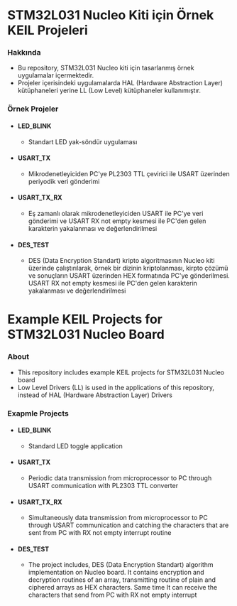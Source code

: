 # STM32L031 Nucleo Kiti için Örnek KEIL Projeleri

### Hakkında

- Bu repository, STM32L031 Nucleo kiti için tasarlanmış örnek uygulamalar içermektedir.
- Projeler içerisindeki uygulamalarda HAL (Hardware Abstraction Layer) kütüphaneleri yerine LL (Low Level) kütüphaneler kullanımıştır.

### Örnek Projeler

 - #### LED_BLINK
   - Standart LED yak-söndür uygulaması
 - #### USART_TX
   - Mikrodenetleyiciden PC'ye PL2303 TTL çevirici ile USART üzerinden periyodik veri gönderimi
 - #### USART_TX_RX
   - Eş zamanlı olarak mikrodenetleyiciden USART ile PC'ye veri gönderimi ve USART RX not empty kesmesi ile PC'den gelen karakterin yakalanması ve değerlendirilmesi 
 - #### DES_TEST
   - DES (Data Encryption Standart) kripto algoritmasının Nucleo kiti üzerinde çalıştırılarak, örnek bir dizinin kriptolanması, kirpto çözümü ve sonuçların USART üzerinden HEX formatında PC'ye gönderilmesi. USART RX not empty kesmesi ile PC'den gelen karakterin yakalanması ve değerlendirilmesi 
      
# Example KEIL Projects for STM32L031 Nucleo Board

### About

- This repository includes example KEIL projects for STM32L031 Nucleo board
- Low Level Drivers (LL) is used in the applications of this repository, instead of HAL (Hardware Abstraction Layer) Drivers

### Exapmle Projects

 - #### LED_BLINK
   - Standard LED toggle application
 - #### USART_TX
   - Periodic data transmission from microprocessor to PC through USART communication with PL2303 TTL converter
 - #### USART_TX_RX
   - Simultaneously data transmission from microprocessor to PC through USART communication and catching the characters that are sent from PC with RX not empty interrupt routine
 - #### DES_TEST
   - The project includes, DES (Data Encryption Standart) algorithm implementation on Nucleo board. It contains encryption and decryption routines of an array, transmitting routine of plain and ciphered arrays as HEX characters. Same time It can receive the characters that send from PC with RX not empty interrupt

